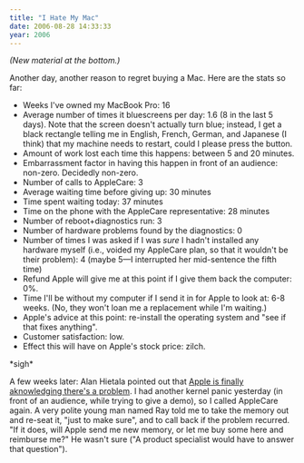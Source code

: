 ```yaml
---
title: "I Hate My Mac"
date: 2006-08-28 14:33:33
year: 2006
---
```

<em>(New material at the bottom.)</em>

Another day, another reason to regret buying a Mac.  Here are the stats so far:
<ul>
  <li>Weeks I've owned my MacBook Pro: 16</li>
  <li>Average number of times it bluescreens per day: 1.6 (8 in the last 5 days).  Note that the screen doesn't actually turn blue; instead, I get a black rectangle telling me in English, French, German, and Japanese (I think) that my machine needs to restart, could I please press the button.</li>
  <li>Amount of work lost each time this happens: between 5 and 20 minutes.</li>
  <li>Embarrassment factor in having this happen in front of an audience: non-zero.  Decidedly non-zero.</li>
  <li>Number of calls to AppleCare: 3</li>
  <li>Average waiting time before giving up: 30 minutes</li>
  <li>Time spent waiting today: 37 minutes</li>
  <li>Time on the phone with the AppleCare representative: 28 minutes</li>
  <li>Number of reboot+diagnostics run: 3</li>
  <li>Number of hardware problems found by the diagnostics: 0</li>
  <li>Number of times I was asked if I was <em>sure</em> I hadn't installed any hardware myself (i.e., voided my AppleCare plan, so that it wouldn't be their problem): 4 (maybe 5—I interrupted her mid-sentence the fifth time)</li>
  <li>Refund Apple will give me at this point if I give them back the computer: 0%.</li>
  <li>Time I'll be without my computer if I send it in for Apple to look at: 6-8 weeks.  (No, they won't loan me a replacement while I'm waiting.)</li>
  <li>Apple's advice at this point: re-install the operating system and "see if that fixes anything".</li>
  <li>Customer satisfaction: low.</li>
  <li>Effect this will have on Apple's stock price: zilch.</li>
</ul>
*sigh*

A few weeks later: Alan Hietala pointed out that <a href="http://docs.info.apple.com/article.html?artnum=304308">Apple is finally aknowledging there's a problem</a>.  I had another kernel panic yesterday (in front of an audience, while trying to give a demo), so I called AppleCare again.  A very polite young man named Ray told me to take the memory out and re-seat it, "just to make sure", and to call back if the problem recurred.  "If it does, will Apple send me new memory, or let me buy some here and reimburse me?"  He wasn't sure ("A product specialist would have to answer that question").
